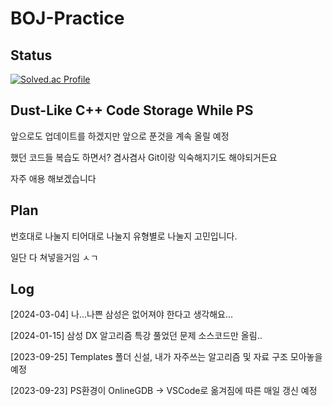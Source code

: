 # BOJ-Practice
## Status
[![Solved.ac Profile](http://mazassumnida.wtf/api/v2/generate_badge?boj=urin6695)](https://solved.ac/urin6695/)
## Dust-Like C++ Code Storage While PS

앞으로도 업데이트를 하겠지만 앞으로 푼것을 계속 올릴 예정

했던 코드들 복습도 하면서? 겸사겸사 Git이랑 익숙해지기도 해야되거든요

자주 애용 해보겠습니다

## Plan

번호대로 나눌지 티어대로 나눌지 유형별로 나눌지 고민입니다.

일단 다 쳐넣을거임 ㅅㄱ

## Log

[2024-03-04] 나...나쁜 삼성은 없어져야 한다고 생각해요...

[2024-01-15] 삼성 DX 알고리즘 특강 풀었던 문제 소스코드만 올림..

[2023-09-25] Templates 폴더 신설, 내가 자주쓰는 알고리즘 및 자료 구조 모아놓을 예정

[2023-09-23] PS환경이 OnlineGDB -> VSCode로 옮겨짐에 따른 매일 갱신 예정
